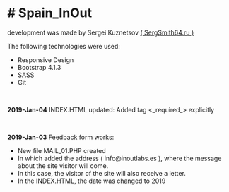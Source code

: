 <h1># Spain_InOut</h1>

<p>development was made by Sergei Kuznetsov <a href="https://SergSmith64.ru" target="_blank">( SergSmith64.ru )</a></p>

<p>The following technologies were used:</p>
<ul>
	<li>Responsive Design</li>
	<li>Bootstrap 4.1.3</li>
	<li>SASS</li>
	<li>Git</li>
</ul>

<br>
<p><b>2019-Jan-04</b> INDEX.HTML updated: Added tag <_required_> explicitly</p>

<br>
<p><b>2019-Jan-03</b> Feedback form works:</p>
<ul>
	<li>New file MAIL_01.PHP created</li>
	<li>In which added the address ( info@inoutlabs.es ), where the message about the site visitor will come.</li>
	<li>In this case, the visitor of the site will also receive a letter.</li>
	<li>In the INDEX.HTML, the date was changed to 2019</li>
</ul>